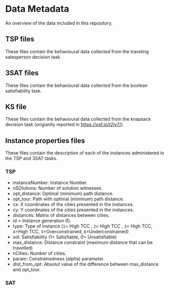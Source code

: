 # Data Metadata

An overview of the data included in this repository.

## TSP files

These files contain the behavioural data collected from the traveling salesperson decision task. 


## 3SAT files

These files contain the behavioural data collected from the boolean satisfiability task. 


## KS file

These files contain the behavioural data collected from the knapsack decision task (origianlly reported in https://osf.io/t2jv7/).


## Instance properties files

These files contain the description of each of the instances administered in the TSP and 3SAT tasks.

### TSP

- instanceNumber: Instance Number.
- nSOlutions: Number of solution witnesses.
- opt_distance: Optimal (minimum) path distance.
- opt_tour: Path with optimal (minimum) path distance.
- cx: X coordinates of the cities presented in the instances.
- cy: Y coordinates of the cities presented in the instances.
- distances: Matrix of distances between cities.
- id = Instance generation ID.
- type: Type of instance (`1`= High TCC , `2`= High TCC , `3`= High TCC, `4`=High TCC, `5`=Overconstrained, `6`=Underconstrained)
- sol: Satisfiability (1= Satisfiable, 0= Unsatisfiable)
- max_distance: Distance constraint (maximum distance that can be travelled)
- nCities: Number of cities.
- param: Constrainedness (alpha) parameter.
- dist_from_opt: Absolut value of the difference between max_distance and opt_tour.

### SAT
